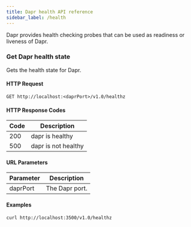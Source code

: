 ```yaml
---
title: Dapr health API reference
sidebar_label: /health
---
```


Dapr provides health checking probes that can be used as readiness or liveness of Dapr.

### Get Dapr health state

Gets the health state for Dapr.

#### HTTP Request

```http
GET http://localhost:<daprPort>/v1.0/healthz
```

#### HTTP Response Codes

Code | Description
---- | -----------
200  | dapr is healthy
500  | dapr is not healthy

#### URL Parameters

Parameter | Description
--------- | -----------
daprPort | The Dapr port.

#### Examples

```shell
curl http://localhost:3500/v1.0/healthz
```

